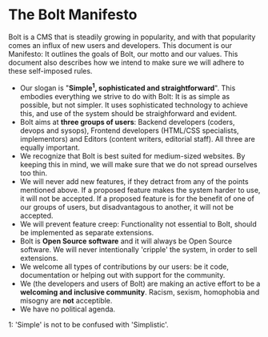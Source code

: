 
The Bolt Manifesto
==================

Bolt is a CMS that is steadily growing in popularity, and with that
popularity comes an influx of new users and developers. This document is
our Manifesto: It outlines the goals of Bolt, our motto and our values.
This document also describes how we intend to make sure we will adhere to
these self-imposed rules.

- Our slogan is "**Simple<sup>1</sup>, sophisticated and straightforward**". 
  This embodies everything we strive to do with Bolt: It is as simple as
  possible, but not simpler. It uses sophisticated technology to achieve
  this, and use of the system should be straighforward and evident.
- Bolt aims at **three groups of users**: Backend developers (coders,
  devops and sysops), Frontend developers (HTML/CSS specialists,
  implementors) and Editors (content writers, editorial staff). All three
  are equally important.
- We recognize that Bolt is best suited for medium-sized websites. By
  keeping this in mind, we will make sure that we do not spread ourselves
  too thin.
- We will never add new features, if they detract from any of the points
  mentioned above. If a proposed feature makes the system harder to use,
  it will not be accepted. If a proposed feature is for the benefit of one
  of our groups of users, but disadvantagous to another, it will not be
  accepted.
- We will prevent feature creep: Functionality not essential to Bolt,
  should be implemented as separate extensions.
- Bolt is **Open Source software** and it will always be Open Source
  software. We will never intentionally 'cripple' the system, in order to
  sell extensions.
- We welcome all types of contributions by our users: be it code,
  documentation or helping out with support for the community.
- We (the developers and users of Bolt) are making an active effort to be
  a **welcoming and inclusive community**. Racism, sexism, homophobia and
  misogny are __not__ acceptible.
- We have no political agenda.


1: 'Simple' is not to be confused with 'Simplistic'. 